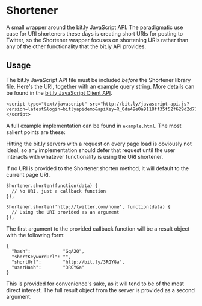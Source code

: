 Shortener
=========

A small wrapper around the bit.ly JavaScript API. The paradigmatic use case for
URI shorteners these days is creating short URIs for posting to Twitter, so
the Shortener wrapper focuses on shortening URIs rather than any of the other
functionality that the bit.ly API provides.


Usage
-----

The bit.ly JavaScript API file must be included _before_ the Shortener library
file. Here's the URI, together with an example query string. More details can
be found in the [bit.ly JavaScript Client API][1].

    <script type="text/javascript" src="http://bit.ly/javascript-api.js?version=latest&login=bitlyapidemo&apiKey=R_0da49e0a9118ff35f52f629d2d71bf07"></script>

A full example implementation can be found in `example.html`. The most salient
points are these:

Hitting the bit.ly servers with a request on every page load is obviously not
ideal, so any implementation should defer that request until the user interacts
with whatever functionality is using the URI shortener.

If no URI is provided to the Shortener.shorten method, it will default to the
current page URI.

    Shortener.shorten(function(data) {
      // No URI, just a callback function
    });
    
    Shortener.shorten('http://twitter.com/home', function(data) {
      // Using the URI provided as an argument
    });

The first argument to the provided callback function will be a result object
with the following form:

    {
      "hash":            "GqA2Q",
      "shortKeywordUrl": "",
      "shortUrl":        "http://bit.ly/3RGYGa",
      "userHash":        "3RGYGa"
    }

This is provided for convenience's sake, as it will tend to be of the most
direct interest. The full result object from the server is provided as a second
argument.

[1]: http://code.google.com/p/bitly-api/wiki/JavascriptClientApiDocumentation

